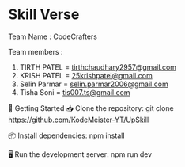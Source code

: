 # Skill Verse 

Team Name : CodeCrafters

Team members : 
1. TIRTH PATEL = tirthchaudhary2957@gmail.com
2. KRISH PATEL = 25krishpatel@gmail.com
3. Selin Parmar = selin.parmar2006@gmail.com
4. Tisha Soni = tis007.ts@gmail.com

🚀 Getting Started
📥 Clone the repository:
git clone https://github.com/KodeMeister-YT/UpSkill

📦 Install dependencies:
npm install

🖥️ Run the development server:
npm run dev
